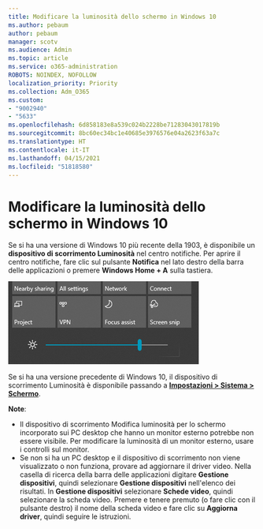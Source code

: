 ```yaml
---
title: Modificare la luminosità dello schermo in Windows 10
ms.author: pebaum
author: pebaum
manager: scotv
ms.audience: Admin
ms.topic: article
ms.service: o365-administration
ROBOTS: NOINDEX, NOFOLLOW
localization_priority: Priority
ms.collection: Adm_O365
ms.custom:
- "9002940"
- "5633"
ms.openlocfilehash: 6d858183e8a539c024b2228be71283043017819b
ms.sourcegitcommit: 8bc60ec34bc1e40685e3976576e04a2623f63a7c
ms.translationtype: HT
ms.contentlocale: it-IT
ms.lasthandoff: 04/15/2021
ms.locfileid: "51818580"
---
```

# <a name="change-screen-brightness-in-windows-10"></a>Modificare la luminosità dello schermo in Windows 10

Se si ha una versione di Windows 10 più recente della 1903, è disponibile un **dispositivo di scorrimento Luminosità** nel centro notifiche. Per aprire il centro notifiche, fare clic sul pulsante **Notifica** nel lato destro della barra delle applicazioni o premere **Windows Home + A** sulla tastiera.

![Dispositivo di scorrimento Luminosità](media/brightness-slider.png)

Se si ha una versione precedente di Windows 10, il dispositivo di scorrimento Luminosità è disponibile passando a **[Impostazioni > Sistema > Schermo](ms-settings:display?activationSource=GetHelp)**.

**Note**:

- Il dispositivo di scorrimento Modifica luminosità per lo schermo incorporato sui PC desktop che hanno un monitor esterno potrebbe non essere visibile. Per modificare la luminosità di un monitor esterno, usare i controlli sul monitor.
- Se non si ha un PC desktop e il dispositivo di scorrimento non viene visualizzato o non funziona, provare ad aggiornare il driver video. Nella casella di ricerca della barra delle applicazioni digitare **Gestione dispositivi**, quindi selezionare **Gestione dispositivi** nell'elenco dei risultati. In **Gestione dispositivi** selezionare **Schede video**, quindi selezionare la scheda video. Premere e tenere premuto (o fare clic con il pulsante destro) il nome della scheda video e fare clic su **Aggiorna driver**, quindi seguire le istruzioni.
